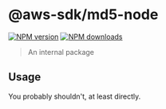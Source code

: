 # @aws-sdk/md5-node

[![NPM version](https://img.shields.io/npm/v/@aws-sdk/hash-node/beta.svg)](https://www.npmjs.com/package/@aws-sdk/hash-node)
[![NPM downloads](https://img.shields.io/npm/dm/@aws-sdk/hash-node.svg)](https://www.npmjs.com/package/@aws-sdk/hash-node)

> An internal package

## Usage

You probably shouldn't, at least directly.
